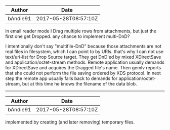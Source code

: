Author | Date
--- | ---
bAndie91 | 2017-05-28T08:57:10Z

in email reader mode I Drag multiple rows from attachments, but just the first one get Dropped.
any chance to implement multi-DnD?

I intentionally don't say "multifile-DnD" because those attachments are not real files in filesystem, which I can point to by URIs. that's why I can not use text/uri-list for Drop Source target.
They get DnD'ed by mixed XDirectSave and application/octet-stream methods.
Remote application usually demands for XDirectSave and acquires the Dragged file's name. Then gemlv reports that she could not perform the file saving ordered by XDS protocol. In next step the remote app usually falls back to demands for application/octet-stream, but at this time he knows the filename of the data blob.

---

Author | Date
--- | ---
bAndie91 | 2017-05-28T08:57:10Z

implemented by creating (and later removing) temporary files.
